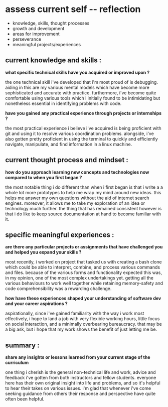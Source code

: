 # assess current self -- reflection

- knowledge, skills, thought processes
- growth and development
- areas for improvement
- perseverance
- meaningful projects/experiences

## current knowledge and skills :

**what specific technical skills have you acquired or improved upon ?**

the one technical skill i've developed that i'm most proud of is debugging.
aiding in this are my various mental models which have become more
sophisticated and accurate with practice. furthermore, i've become quite
comfortable using various tools which i initially found to be intimidating but
nonetheless essential in identifying problems with code.

**have you gained any practical experience through projects or internships ?**

the most practical experience i believe i've acquired is being proficient with
git and using it to resolve various coordination problems. alongside, i've also
gotten pretty proficient in using the terminal to quickly and efficiently
navigate, manipulate, and find information in a linux machine.

## current thought process and mindset :

**how do you approach learning new concepts and technologies now compared to
when you first began ?**

the most notable thing i do different than when i first began is that i write a
a whole lot more prototypes to help me wrap my mind around new ideas. this helps
me answer my own questions without the aid of internet search engines. moreover,
it allows me to take my exploration of an idea or technology much further. the
thing that has remained consistent however is that i do like to keep source
documentation at hand to become familiar with it.

## specific meaningful experiences :

**are there any particular projects or assignments that have challenged you and
helped you expand your skills ?**

most recently, i worked on project that tasked us with creating a bash clone
which could be able to interpret, combine, and process various commands and
files. because of the various forms and functionality expected this was, in my
opinion, one of the most complex undertakings yet. getting all the various
behaviours to work well together while retaining memory-safety and code
comprehensibility was a rewarding challenge.

**how have these experiences shaped your understanding of software dev and your
career aspirations ?**

aspirationally, since i've gained familiarity with the way i work most
effectively, i hope to land a job with very flexible working hours, little
focus on social interaction, and a minimally overbearing bureaucracy.
that may be a big ask, but i hope that my work shows the benefit of just
letting me be.

## summary :

**share any insights or lessons learned from your current stage of the
curriculum**

one thing i cherish is the general non-technical life and work, advice and
feedback i've gotten from both instructors and fellow students. everyone here
has their own original insight into life and problems, and so it's helpful to
hear their takes on various issues. i'm glad that whenever i've come seeking
guidance from others their response and perspective have quite often been
helpful.
